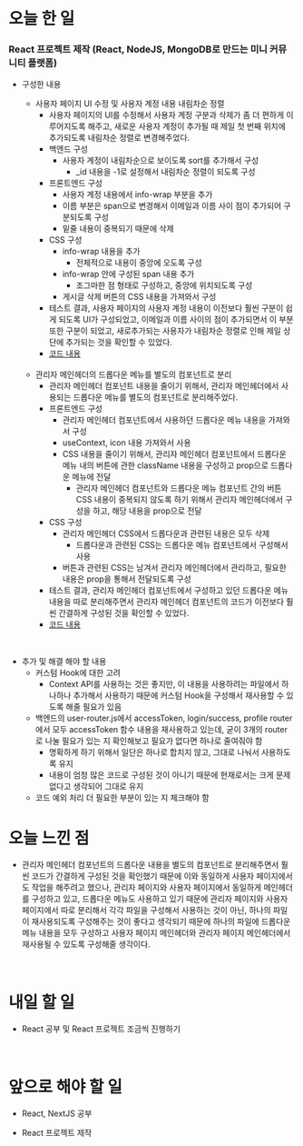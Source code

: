 # 오늘 한 일

### React 프로젝트 제작 (React, NodeJS, MongoDB로 만드는 미니 커뮤니티 플랫폼)

- 구성한 내용

  - 사용자 페이지 UI 수정 및 사용자 계정 내용 내림차순 정렬
    - 사용자 페이지의 UI를 수정해서 사용자 계정 구분과 삭제가 좀 더 편하게 이루어지도록 해주고, 새로운 사용자 계정이 추가될 때 제일 첫 번째 위치에 추가되도록 내림차순 정렬로 변경해주었다.
    - 백엔드 구성
      - 사용자 계정이 내림차순으로 보이도록 sort를 추가해서 구성
        - \_id 내용을 -1로 설정해서 내림차순 정렬이 되도록 구성
    - 프론트엔드 구성
      - 사용자 계정 내용에서 info-wrap 부분을 추가
      - 이름 부분은 span으로 변경해서 이메일과 이름 사이 점이 추가되어 구분되도록 구성
      - 밑줄 내용이 중복되기 때문에 삭제
    - CSS 구성
      - info-wrap 내용을 추가
        - 전체적으로 내용이 중앙에 오도록 구성
      - info-wrap 안에 구성된 span 내용 추가
        - 조그마한 점 형태로 구성하고, 중앙에 위치되도록 구성
      - 게시글 삭제 버튼의 CSS 내용을 가져와서 구성
    - 테스트 결과, 사용자 페이지의 사용자 계정 내용이 이전보다 훨씬 구분이 쉽게 되도록 UI가 구성되었고, 이메일과 이름 사이의 점이 추가되면서 이 부분 또한 구분이 되었고, 새로추가되는 사용자가 내림차순 정렬로 인해 제일 상단에 추가되는 것을 확인할 수 있었다.
    - [코드 내용](https://github.com/jeongsangtae/mini-community-platform/commit/bb208fda909e0a285f2831d5c9ca808325cfda6b)

  <br />

  - 관리자 메인헤더의 드롭다운 메뉴를 별도의 컴포넌트로 분리
    - 관리자 메인헤더 컴포넌트 내용을 줄이기 위해서, 관리자 메인헤더에서 사용되는 드롭다운 메뉴를 별도의 컴포넌트로 분리해주었다.
    - 프론트엔드 구성
      - 관리자 메인헤더 컴포넌트에서 사용하던 드롭다운 메뉴 내용을 가져와서 구성
      - useContext, icon 내용 가져와서 사용
      - CSS 내용을 줄이기 위해서, 관리자 메인헤더 컴포넌트에서 드롭다운 메뉴 내의 버튼에 관한 className 내용을 구성하고 prop으로 드롭다운 메뉴에 전달
        - 관리자 메인헤더 컴포넌트와 드롭다운 메뉴 컴포넌트 간의 버튼 CSS 내용이 중복되지 않도록 하기 위해서 관리자 메인헤더에서 구성을 하고, 해당 내용을 prop으로 전달
    - CSS 구성
      - 관리자 메인헤더 CSS에서 드롭다운과 관련된 내용은 모두 삭제
        - 드롭다운과 관련된 CSS는 드롭다운 메뉴 컴포넌트에서 구성해서 사용
      - 버튼과 관련된 CSS는 남겨서 관리자 메인헤더에서 관리하고, 필요한 내용은 prop을 통해서 전달되도록 구성
    - 테스트 결과, 관리자 메인헤더 컴포넌트에서 구성하고 있던 드롭다운 메뉴 내용을 따로 분리해주면서 관리자 메인헤더 컴포넌트의 코드가 이전보다 훨씬 간결하게 구성된 것을 확인할 수 있었다.
    - [코드 내용](https://github.com/jeongsangtae/mini-community-platform/commit/de2de4a05d5afb9387bfb31ef286a14ec9dd370f)

<br />

- 추가 및 해결 해야 할 내용
  - 커스텀 Hook에 대한 고려
    - Context API를 사용하는 것은 좋지만, 이 내용을 사용하려는 파일에서 하나하나 추가해서 사용하기 때문에 커스텀 Hook을 구성해서 재사용할 수 있도록 해줄 필요가 있음
  - 백엔드의 user-router.js에서 accessToken, login/success, profile router에서 모두 accessToken 함수 내용을 재사용하고 있는데, 굳이 3개의 router로 나눌 필요가 있는 지 확인해보고 필요가 없다면 하나로 줄여줘야 함
    - 명확하게 하기 위해서 일단은 하나로 합치지 않고, 그대로 나눠서 사용하도록 유지
    - 내용이 엄청 많은 코드로 구성된 것이 아니기 때문에 현재로서는 크게 문제 없다고 생각되어 그대로 유지
  - 코드 예외 처리 더 필요한 부분이 있는 지 체크해야 함

# 오늘 느낀 점

- 관리자 메인헤더 컴포넌트의 드롭다운 내용을 별도의 컴포넌트로 분리해주면서 훨씬 코드가 간결하게 구성된 것을 확인했기 때문에 이와 동일하게 사용자 페이지에서도 작업을 해주려고 했으나, 관리자 페이지와 사용자 페이지에서 동일하게 메인헤더를 구성하고 있고, 드롭다운 메뉴도 사용하고 있기 때문에 관리자 페이지와 사용자 페이지에서 따로 분리해서 각각 파일을 구성해서 사용하는 것이 아닌, 하나의 파일이 재사용되도록 구성해주는 것이 좋다고 생각되기 때문에 하나의 파일에 드롭다운 메뉴 내용을 모두 구성하고 사용자 페이지 메인헤더와 관리자 페이지 메인헤더에서 재사용될 수 있도록 구성해줄 생각이다.

<br />

# 내일 할 일

- React 공부 및 React 프로젝트 조금씩 진행하기

<br />

# 앞으로 해야 할 일

- React, NextJS 공부

- React 프로젝트 제작
